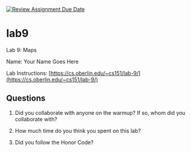 [![Review Assignment Due Date](https://classroom.github.com/assets/deadline-readme-button-24ddc0f5d75046c5622901739e7c5dd533143b0c8e959d652212380cedb1ea36.svg)](https://classroom.github.com/a/yU03PA50)
# lab9
Lab 9: Maps

Name: Your Name Goes Here

Lab Instructions: [https://cs.oberlin.edu/~cs151/lab-9/](https://cs.oberlin.edu/~cs151/lab-9/)

## Questions

1. Did you collaborate with anyone on the warmup?  If so, whom did you collaborate with?

2. How much time do you think you spent on this lab?

3. Did you follow the Honor Code?

